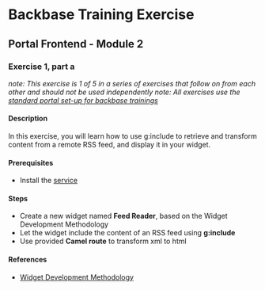 # Backbase Training Exercise

## Portal Frontend - Module 2

### Exercise 1, part a

_note: This exercise is 1 of 5 in a series of exercises that follow on from each other and should not be used independently_
_note: All exercises use the [standard portal set-up for backbase trainings](https://my.backbase.com/resources/how-to-guides/getting-your-first-launchpad-based-portal-set-up/)_

#### Description

In this exercise, you will learn how to use g:include to retrieve and transform content from a remote RSS feed, and display it in your widget.

#### Prerequisites

 - Install the [service](../../feed-service-module/)

#### Steps

 - Create a new widget named **Feed Reader**, based on the Widget Development Methodology
 - Let the widget include the content of an RSS feed using **g:include**
 - Use provided **Camel route** to transform xml to html

#### References

 - [Widget Development Methodology](https://github.com/Backbase/methodology-widget-development)


